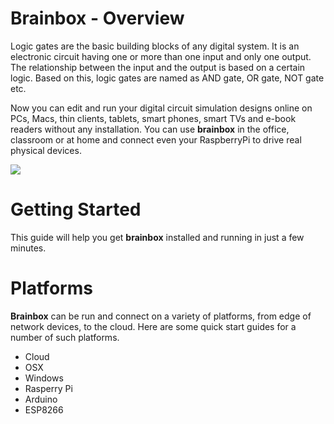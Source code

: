 # Brainbox - Overview
Logic gates are the basic building blocks of any digital system. It is an electronic circuit having one or more than one input and only one output. The relationship between the input and the output is based on a certain logic. Based on this, logic gates are named as AND gate, OR gate, NOT gate etc.

Now you can edit and run your digital circuit simulation designs online on PCs, Macs, thin clients, tablets, smart phones, smart TVs and e-book readers without any installation. You can use **brainbox** in the office, classroom or at home and connect even your RaspberryPi to drive real physical devices.

![](animation.gif)

# Getting Started
This guide will help you get **brainbox** installed and running in just a few minutes.

# Platforms
**Brainbox** can be run and connect on a variety of platforms, from edge of network devices, to the cloud. Here are some quick start guides for a number of such platforms.

 - Cloud
 - OSX
 - Windows
 - Rasperry Pi
 - Arduino
 - ESP8266
